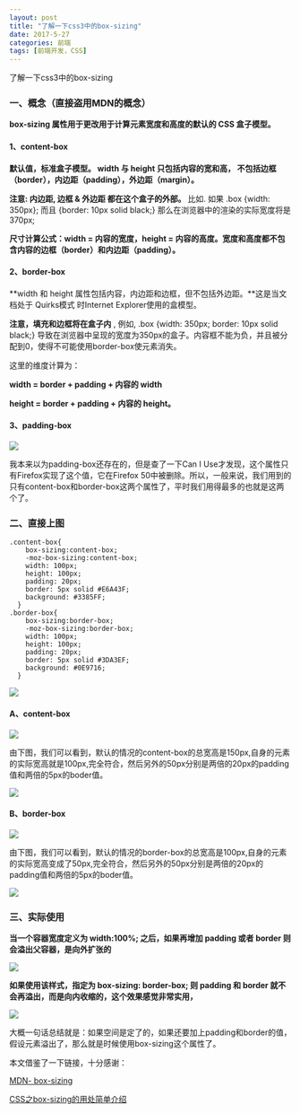 ```yaml
---
layout: post
title: "了解一下css3中的box-sizing"
date: 2017-5-27
categories: 前端
tags: [前端开发，CSS]
---
```


了解一下css3中的box-sizing

<!-- more -->

### 一、概念（直接盗用MDN的概念）

**box-sizing 属性用于更改用于计算元素宽度和高度的默认的 CSS 盒子模型。**

#### 1、content-box

**默认值，标准盒子模型。 width 与 height 只包括内容的宽和高， 不包括边框（border），内边距（padding），外边距（margin）。**

**注意: 内边距, 边框 & 外边距 都在这个盒子的外部。** 比如. 如果 .box {width: 350px}; 而且 {border: 10px solid black;} 那么在浏览器中的渲染的实际宽度将是370px;

**尺寸计算公式：width = 内容的宽度，height = 内容的高度。宽度和高度都不包含内容的边框（border）和内边距（padding）。**

#### 2、border-box

**width 和 height 属性包括内容，内边距和边框，但不包括外边距。**这是当文档处于 Quirks模式 时Internet Explorer使用的盒模型。

**注意，填充和边框将在盒子内** , 例如, .box {width: 350px; border: 10px solid black;} 导致在浏览器中呈现的宽度为350px的盒子。内容框不能为负，并且被分配到0，使得不可能使用border-box使元素消失。

这里的维度计算为：

**width = border + padding + 内容的 width**

**height = border + padding + 内容的 height。**

#### 3、padding-box

![](http://oq2sjn05e.bkt.clouddn.com/2017-5-27-FEW-css3%20box-sizing-1.png)

我本来以为padding-box还存在的，但是查了一下Can I Use才发现，这个属性只有Firefox实现了这个值，它在Firefox 50中被删除。所以，一般来说，我们用到的只有content-box和border-box这两个属性了，平时我们用得最多的也就是这两个了。

### 二、直接上图

	.content-box{
        box-sizing:content-box;
        -moz-box-sizing:content-box;
        width: 100px;
        height: 100px;
        padding: 20px;
        border: 5px solid #E6A43F;
        background: #3385FF;
      }
    .border-box{
        box-sizing:border-box;
        -moz-box-sizing:border-box;
        width: 100px;
        height: 100px;
        padding: 20px;
        border: 5px solid #3DA3EF;
        background: #0E9716;
      }

![](http://oq2sjn05e.bkt.clouddn.com/2017-5-27-FEW-css3%20box-sizing-2.png)

#### A、content-box

![](http://oq2sjn05e.bkt.clouddn.com/2017-5-27-FEW-css3%20box-sizing-3.png)

由下图，我们可以看到，默认的情况的content-box的总宽高是150px,自身的元素的实际宽高就是100px,完全符合，然后另外的50px分别是两倍的20px的padding值和两倍的5px的boder值。

![](http://oq2sjn05e.bkt.clouddn.com/2017-5-27-FEW-css3%20box-sizing-5.png)


#### B、border-box

![](http://oq2sjn05e.bkt.clouddn.com/2017-5-27-FEW-css3%20box-sizing-4.png)

由下图，我们可以看到，默认的情况的border-box的总宽高是100px,自身的元素的实际宽高变成了50px,完全符合，然后另外的50px分别是两倍的20px的padding值和两倍的5px的boder值。

![](http://oq2sjn05e.bkt.clouddn.com/2017-5-27-FEW-css3%20box-sizing-6.png)

### 三、实际使用

**当一个容器宽度定义为 width:100%;  之后，如果再增加 padding 或者 border 则会溢出父容器，是向外扩张的**

![](http://oq2sjn05e.bkt.clouddn.com/2017-5-27-FEW-css3%20box-sizing-7.jpg)

**如果使用该样式，指定为 box-sizing: border-box; 则 padding 和 border 就不会再溢出，而是向内收缩的，这个效果感觉非常实用，**

![](http://oq2sjn05e.bkt.clouddn.com/2017-5-27-FEW-css3%20box-sizing-8.jpg)


大概一句话总结就是：如果空间是定了的，如果还要加上padding和border的值，假设元素溢出了，那么就是时候使用box-sizing这个属性了。


本文借鉴了一下链接，十分感谢：

<a href="https://developer.mozilla.org/zh-CN/docs/Web/CSS/box-sizing">MDN- box-sizing</a>


<a href="http://blog.csdn.net/zhouzme/article/details/38621155">CSS之box-sizing的用处简单介绍</a>
